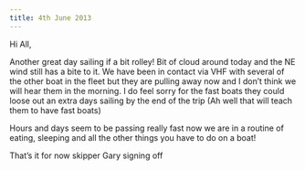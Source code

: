 ```yaml
---
title: 4th June 2013
---
```

Hi All,

Another great day sailing if a bit rolley! Bit of cloud around today and the NE wind still has a bite to it.
We have been in contact via VHF with several of the other boat in the fleet but they are pulling away now and I don’t think we will hear them in the morning. I do feel sorry for the fast boats they could loose out an extra days sailing by the end of the trip (Ah well that will teach them to have fast boats)

Hours and days seem to be passing really fast now we are in a routine of eating, sleeping and all the other things you have to do on a boat!

That’s it for now skipper Gary signing off
